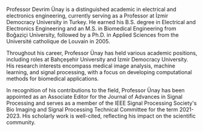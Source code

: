 Professor Devrim Ünay is a distinguished academic in electrical and electronics engineering, currently serving as a Professor at İzmir Democracy University in Turkey.  He earned his B.S. degree in Electrical and Electronics Engineering and an M.S. in Biomedical Engineering from Boğaziçi University, followed by a Ph.D. in Applied Sciences from the Université catholique de Louvain in 2005. 

Throughout his career, Professor Ünay has held various academic positions, including roles at Bahçeşehir University and İzmir Democracy University.  His research interests encompass medical image analysis, machine learning, and signal processing, with a focus on developing computational methods for biomedical applications.

In recognition of his contributions to the field, Professor Ünay has been appointed as an Associate Editor for the Journal of Advances in Signal Processing and serves as a member of the IEEE Signal Processing Society's Bio Imaging and Signal Processing Technical Committee for the term 2021-2023.   His scholarly work is well-cited, reflecting his impact on the scientific community.  
